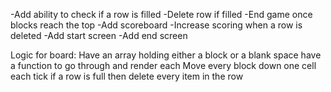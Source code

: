 -Add ability to check if a row is filled
-Delete row if filled
-End game once blocks reach the top
-Add scoreboard
-Increase scoring when a row is deleted
-Add start screen
-Add end screen

Logic for board:
Have an array holding either a block or a blank space
have a function to go through and render each
Move every block down one cell each tick
if a row is full then delete every item in the row
